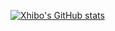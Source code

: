 [![Xhibo's GitHub stats](https://github-readme-stats.vercel.app/api?username=zhibopotame)](https://github.com/zhibopotame/github-readme-stats)
